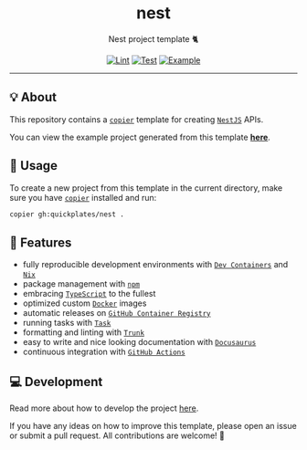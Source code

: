<h1 align="center">nest</h1>

<div align="center">

Nest project template 🐈

[![Lint](https://github.com/quickplates/nest/actions/workflows/lint.yaml/badge.svg)](https://github.com/quickplates/nest/actions/workflows/lint.yaml)
[![Test](https://github.com/quickplates/nest/actions/workflows/test.yaml/badge.svg)](https://github.com/quickplates/nest/actions/workflows/test.yaml)
[![Example](https://github.com/quickplates/nest/actions/workflows/example.yaml/badge.svg)](https://github.com/quickplates/nest/actions/workflows/example.yaml)

</div>

---

## 💡 About

This repository contains a [`copier`](https://copier.readthedocs.io) template
for creating [`NestJS`](https://nestjs.com) APIs.

You can view the example project generated from this template
[**here**](https://github.com/quickplates/nest-example).

## 📜 Usage

To create a new project from this template in the current directory,
make sure you have [`copier`](https://copier.readthedocs.io) installed and run:

```sh
copier gh:quickplates/nest .
```

## 🚀 Features

- fully reproducible development environments with
  [`Dev Containers`](https://code.visualstudio.com/docs/remote/containers)
  and [`Nix`](https://nixos.org)
- package management with [`npm`](https://www.npmjs.com)
- embracing [`TypeScript`](https://www.typescriptlang.org) to the fullest
- optimized custom [`Docker`](https://www.docker.com) images
- automatic releases on [`GitHub Container Registry`](https://ghcr.io)
- running tasks with [`Task`](https://taskfile.dev)
- formatting and linting with [`Trunk`](https://trunk.io)
- easy to write and nice looking documentation
  with [`Docusaurus`](https://docusaurus.io)
- continuous integration with [`GitHub Actions`](https://github.com/features/actions)

## 💻 Development

Read more about how to develop the project
[here](https://github.com/quickplates/nest/blob/main/CONTRIBUTING.md).

If you have any ideas on how to improve this template,
please open an issue or submit a pull request.
All contributions are welcome! 🤗
